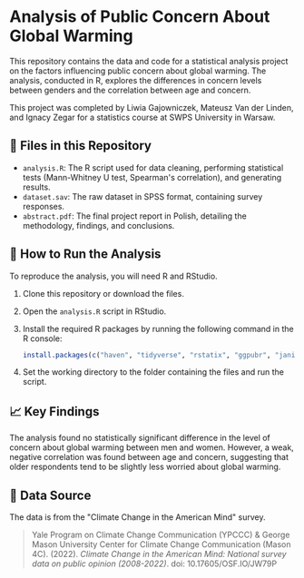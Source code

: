 # Analysis of Public Concern About Global Warming

This repository contains the data and code for a statistical analysis project on the factors influencing public concern about global warming. The analysis, conducted in R, explores the differences in concern levels between genders and the correlation between age and concern.

This project was completed by Liwia Gajowniczek, Mateusz Van der Linden, and Ignacy Zegar for a statistics course at SWPS University in Warsaw.

## 📂 Files in this Repository

* `analysis.R`: The R script used for data cleaning, performing statistical tests (Mann-Whitney U test, Spearman's correlation), and generating results.
* `dataset.sav`: The raw dataset in SPSS format, containing survey responses.
* `abstract.pdf`: The final project report in Polish, detailing the methodology, findings, and conclusions.

## 🚀 How to Run the Analysis

To reproduce the analysis, you will need R and RStudio.

1.  Clone this repository or download the files.
2.  Open the `analysis.R` script in RStudio.
3.  Install the required R packages by running the following command in the R console:

    ```r
    install.packages(c("haven", "tidyverse", "rstatix", "ggpubr", "janitor"))
    ```
4.  Set the working directory to the folder containing the files and run the script.

## 📈 Key Findings

The analysis found no statistically significant difference in the level of concern about global warming between men and women. However, a weak, negative correlation was found between age and concern, suggesting that older respondents tend to be slightly less worried about global warming.

## 📄 Data Source

The data is from the "Climate Change in the American Mind" survey.

> Yale Program on Climate Change Communication (YPCCC) & George Mason University Center for Climate Change Communication (Mason 4C). (2022). *Climate Change in the American Mind: National survey data on public opinion (2008-2022)*. doi: 10.17605/OSF.IO/JW79P
